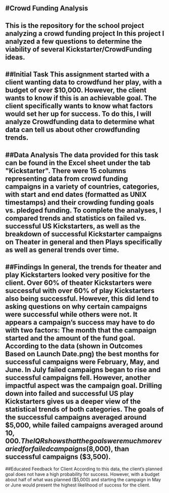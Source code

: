 #Crowd Funding Analysis
---
This is the repository for the school project analyzing a crowd funding project
In this project I analyzed a few questions to determine the viability of several Kickstarter/CrowdFunding ideas. 
---
##Initial Task
This assignment started with a client wanting data to crowdfund her play, with a budget of over $10,000. However, the client wants to know if this is an achievable goal. The client specifically wants to know what factors would set her up for success. To do this, I will analyze Crowdfunding data to determine what data can tell us about other crowdfunding trends. 
---
##Data Analysis
The data provided for this task can be found in the Excel sheet under the tab "Kickstarter". There were 15 columns representing data from crowd funding campaigns in a variety of countries, categories, with start and end dates (formatted as UNIX timestamps) and their crowding funding goals vs. pledged funding.
To complete the analyses, I compared trends and statistics on failed vs. successful US Kickstarters, as well as the breakdown of successful Kickstarter campaigns on Theater in general and then Plays specifically as well as general trends over time. 
---
##Findings
In general, the trends for theater and play Kickstarters looked very positive for the client. 
Over 60% of theater Kickstarters were successful with over 60% of play Kickstarters also being successful. However, this did lend to asking questions on why certain campaigns were successful while others were not.
It appears a campaign’s success may have to do with two factors: The month that the campaign started and the amount of the fund goal. 
According to the data (shown in Outcomes Based on Launch Date.png) the best months for successful campaigns were February, May, and June. In July failed campaigns began to rise and successful campaigns fell. 
However, another impactful aspect was the campaign goal. Drilling down into failed and successful US play Kickstarters gives us a deeper view of the statistical trends of both categories. The goals of the successful campaigns averaged around $5,000, while failed campaigns averaged around $10,000. The IQR shows that the goals were much more varied for failed campaigns ($8,000), than successful campaigns ($3,500). 
---
##Educated Feedback for Client
According to this data, the client’s planned goal does not have a high probability for success. However, with a budget about half of what was planned ($5,000) and starting the campaign in May or June would present the highest likelihood of success for the client. 

